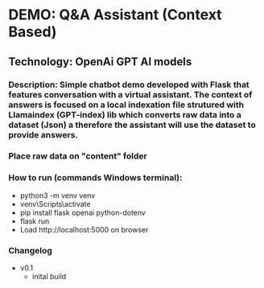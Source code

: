# DEMO: Q&A Assistant (Context Based)

## Technology: OpenAi GPT AI models

### Description: Simple chatbot demo developed with Flask that features conversation with a virtual assistant. The context of answers is focused on a local indexation file strutured with Llamaindex (GPT-index) lib which converts raw data into a dataset (Json) a therefore the assistant will use the dataset to provide answers. 

### Place raw data on "content" folder

### How to run (commands Windows terminal):
- python3 -m venv venv
- venv\Scripts\activate
- pip install flask openai python-dotenv
- flask run
- Load http://localhost:5000 on browser


### Changelog
- v0.1
	- inital build